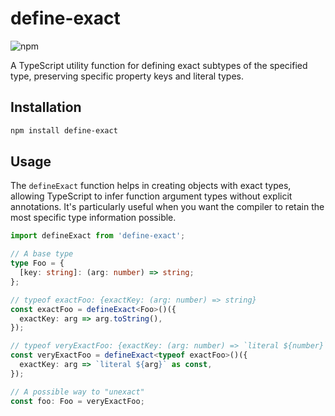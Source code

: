 # define-exact

![npm](https://img.shields.io/npm/v/define-exact)

A TypeScript utility function for defining exact subtypes of the specified type, preserving specific property keys and literal types.

## Installation

```bash
npm install define-exact
```

## Usage

The `defineExact` function helps in creating objects with exact types, allowing TypeScript to infer function argument types without explicit annotations.
It's particularly useful when you want the compiler to retain the most specific type information possible.

```typescript
import defineExact from 'define-exact';

// A base type
type Foo = {
  [key: string]: (arg: number) => string;
};

// typeof exactFoo: {exactKey: (arg: number) => string}
const exactFoo = defineExact<Foo>()({
  exactKey: arg => arg.toString(),
});

// typeof veryExactFoo: {exactKey: (arg: number) => `literal ${number}`}
const veryExactFoo = defineExact<typeof exactFoo>()({
  exactKey: arg => `literal ${arg}` as const,
});

// A possible way to "unexact"
const foo: Foo = veryExactFoo;
```
